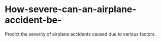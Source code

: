 # How-severe-can-an-airplane-accident-be-
Predict the severity of airplane accidents caused due to various factors.
